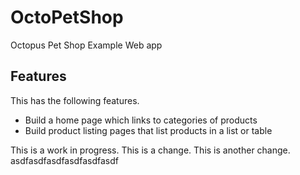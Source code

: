 # OctoPetShop
Octopus Pet Shop Example Web app

## Features

This has the following features.

* Build a home page which links to categories of products
* Build product listing pages that list products in a list or table

This is a work in progress. This is a change. This is another change.
asdfasdfasdfasdfasdfasdf